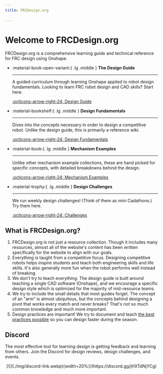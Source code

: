 ```yaml
---
title: FRCDesign.org

---
```

<meta property="og:title" content="FRCDesign.org">
<meta property="og:description" content="A comprehensive learning guide and technical reference for FRC design using Onshape.">
<meta property="og:type" content="website">
<meta property="og:url" content="https://www.frcdesign.org/">
<meta property="og:image" content="https://www.frcdesign.org/img/embed/index.webp">
<meta name="theme-color" content="#4CAE4F">

# Welcome to FRCDesign.org
FRCDesign.org is a comprehensive learning guide and technical reference for FRC design using Onshape.

<div class="grid cards" markdown>

-   :material-book-open-variant:{ .lg .middle } __The Design Guide__

    ---

    A guided curriculum through learning Onshape applied to robot design fundamentals. Looking to learn FRC robot design and CAD skills? Start here.

    [:octicons-arrow-right-24: Design Guide](design-guide/index.md)

-   :material-bookshelf:{ .lg .middle } __Design Fundamentals__

    ---

    Dives into the concepts necessary in order to design a competitive robot. Unlike the design guide, this is primarily a reference wiki. 

    [:octicons-arrow-right-24: Design Fundamentals](design-fundamentals/index.md)

-   :material-book:{ .lg .middle } __Mechanism Examples__

    ---

    Unlike other mechanism example collections, these are hand picked for specific concepts, with detailed breakdowns behind the design.

    [:octicons-arrow-right-24: Mechanism Examples](mechanism-examples/index.md)

-   :material-trophy:{ .lg .middle } __Design Challenges__

    ---

    We run weekly design challenges! (Think of them as mini Cadathons.) Try them here.

    [:octicons-arrow-right-24: Challenges](design-challenge/index.md)

</div>

## What is FRCDesign.org?

1. FRCDesign.org is not just a resource collection. Though it includes many resources, almost all of the website's content has been written specifically for the website to align with our goals.
2. Everything is taught from a competitive focus. Designing competitive robots helps inspire students and teach both engineering skills and life skills. It's also generally more fun when the robot performs well instead of breaking.
2. We don't try to teach everything. The design guide is built around teaching a single CAD software (Onshape), and we encourage a specific design style which is optimized for the majority of mid-resource teams. 
3. We try to include the small details that most guides forget. The concept of an "arm" is almost ubiquitous, but the concepts behind designing a pivot that works every match and never breaks? That's not so much common knowledge and much more important.
4. Design practices are important! We try to document and teach [the best practices possible]() so you can design faster during the season.  

## Discord
The most effective tool for learning design is getting feedback and learning from others. Join the Discord for design reviews, design challenges, and events. 

<center>[![](./img/discord-link.webp){width=20%}](https://discord.gg/jHXTdNjYCg)</center>

<br>